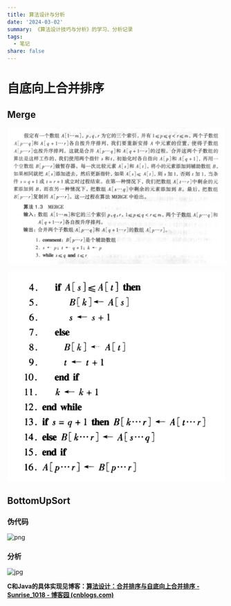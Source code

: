 ```yaml
---
title: 算法设计与分析
date: '2024-03-02'
summary: 《算法设计技巧与分析》的学习、分析记录
tags:
  - 笔记
share: false
---
```


# 自底向上合并排序

## **Merge**

![merge1](../../../assets/media/merge1.png)

![merge2](merge2.png)

## **BottomUpSort**

### 伪代码

![png](https://pic2.zhimg.com/80/v2-f50964559b64b797e6b410e3c280737d_720w.webp)

### 分析

![jpg](https://pic4.zhimg.com/80/v2-e54923079eac3d22c82f35167733c7f3_720w.webp)

**C和Java的具体实现见博客：[算法设计：合并排序与自底向上合并排序 - Sunrise_1018 - 博客园 (cnblogs.com)](https://www.cnblogs.com/sunriseblogs/p/9954005.html)**